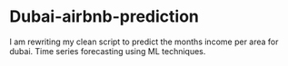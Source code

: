 # Dubai-airbnb-prediction
I am rewriting my clean script to predict the months income per area for dubai. Time series forecasting using ML techniques. 
